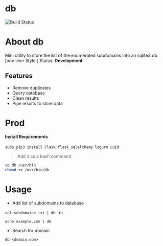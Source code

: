 # db

![Build Status](https://pbs.twimg.com/media/EiYn1w3XYAAAlN9?format=jpg&name=large)
# About db
Mini utility to store the list of the enumerated subdomains into an sqlite3 db. [one liner Style ]
Status: **Development**
## Features

* Remove duplicates
* Query database
* Clean results
* Pipe results to store data

# Prod
#### Install Requirements
`sudo pip3 install Flask flask_sqlalchemy loguru uuid`

> Add it as a bash command
```bash
cp db /usr/bin
chmod +x /usr/bin/db
```

# Usage

- Add list of subdomains to database

`cat subdomains.txt | db
`
or 

`echo example.com | db`

- Search for domain

`db <domain.com>`
